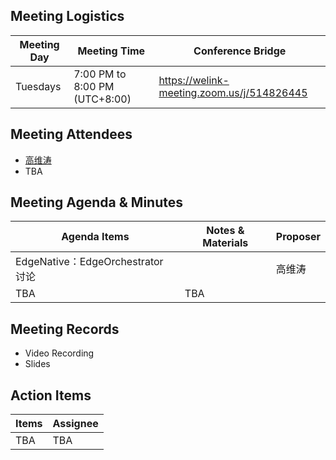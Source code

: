 ## Meeting Logistics

| Meeting Day  |  Meeting Time  | Conference Bridge  |
|---|---|---|
| Tuesdays  | 7:00 PM to 8:00 PM (UTC+8:00)   |  https://welink-meeting.zoom.us/j/514826445  |


## Meeting Attendees
- [高维涛](https://gitee.com/Gao_Victor)
- TBA

## Meeting Agenda & Minutes
|  Agenda Items  |  Notes & Materials   |  Proposer |
|---|---|---|
|  EdgeNative：EdgeOrchestrator 讨论  |    | 高维涛 |
| TBA | TBA |


## Meeting Records
- Video Recording
- Slides


## Action Items
|  Items | Assignee   |
|---|---|
| TBA  | TBA|TBA



